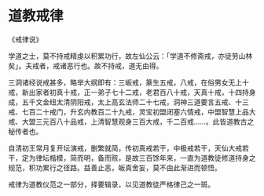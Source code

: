 # 道教戒律

《戒律说》

学道之士，莫不持戒精虔以积累功行，故左仙公云：「学道不修斋戒，亦徒劳山林矣」。夫戒者，戒诸恶行也。故不持戒，道无由得。

三洞诸经说戒甚多，略举大纲即有：三皈戒，篆生五戒，八戒，在俗男女无上十戒，新出家者初真十戒，正一弟子七十二戒，老君百八十戒，天真十戒，十四持身成，五千文金纽太清阴阳戒，太上高玄法师二十七戒，洞神三道要言五戒、十三戒、七百二十戒门，升玄内教百二十九戒，灵宝初盟闭塞六情戒，中盟智慧上品大戒、大盟三元百八十品戒，上清智慧观身三百大戒，千二百戒……。此皆道教古之秘传者也。

自清初王常月复开坛演戒，删繁就简，传初真戒若干，中极戒若干，天仙大戒若干，定为律坛楷模，简而明，备而赅，是故三百馀年来，一直为道教徒修道持身之规范，积功累行之径路。益善止恶，皈真舍妄，莫不由此渐进而顿悟。

戒律为道教仪范之一部分，择要辑录，以见道教徒严格律己之一斑。
